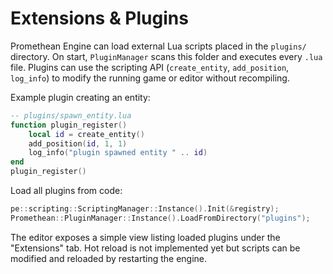 # Extensions & Plugins

Promethean Engine can load external Lua scripts placed in the `plugins/` directory.
On start, `PluginManager` scans this folder and executes every `.lua` file.
Plugins can use the scripting API (`create_entity`, `add_position`, `log_info`) to
modify the running game or editor without recompiling.

Example plugin creating an entity:

```lua
-- plugins/spawn_entity.lua
function plugin_register()
    local id = create_entity()
    add_position(id, 1, 1)
    log_info("plugin spawned entity " .. id)
end
plugin_register()
```

Load all plugins from code:

```cpp
pe::scripting::ScriptingManager::Instance().Init(&registry);
Promethean::PluginManager::Instance().LoadFromDirectory("plugins");
```

The editor exposes a simple view listing loaded plugins under the
"Extensions" tab. Hot reload is not implemented yet but scripts can
be modified and reloaded by restarting the engine.
